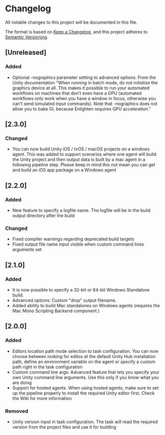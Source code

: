# Changelog

All notable changes to this project will be documented in this file.

The format is based on [Keep a Changelog](https://keepachangelog.com/en/1.0.0/),
and this project adheres to [Semantic Versioning](https://semver.org/spec/v2.0.0.html).

## [Unreleased]

### Added

- Optional -nographics parameter setting to advanced options. From the Unity documentation "When running in batch mode, do not initialize the graphics device at all. This makes it possible to run your automated workflows on machines that don’t even have a GPU (automated workflows only work when you have a window in focus, otherwise you can’t send simulated input commands). Note that -nographics does not allow you to bake GI, because Enlighten requires GPU acceleration."

## [2.3.0]

### Changed

- You can now build Unity iOS / tvOS / macOS projects on a windows agent. This was added to support scenarios where one agent will build the Unity project and then output data is built by a mac agent in a following pipeline step. Please keep in mind this not mean you can get and build an iOS app package on a Windows agent

## [2.2.0]

### Added

- New feature to specify a logfile name. The logfile will be in the build output directory after the build

### Changed

- Fixed compiler warnings regarding deprecated build targets
- Fixed output file name input visible when custom command lines arguments set

## [2.1.0]

### Added

- It is now possible to specify a 32-bit or 64-bit Windows Standalone build.
- Advanced options: Custom "drop" output filename.
- Added ability to build Mac standalones on Windows agents (requires the Mac Mono Scripting Backend component.)

## [2.0.0]

### Added

- Editors location path mode selection to task configuration. You can now choose between looking for editos at the default Unity Hub installation path, define an environment variable on the agent or specify a custom path right in the task configuration
- Custom command line args: Advanced feature that lets you specify your own Unity command line arguments. Use this only if you know what you are doing
- Support for hosted agents. When using hosted agents, make sure to set up the pipeline properly to install the required Unity editor first. Check the Wiki for more information

### Removed

- Unity version input in task configuration. The task will read the required version from the project files and use it for building
